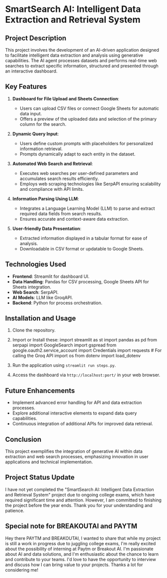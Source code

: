 # SmartSearch AI: Intelligent Data Extraction and Retrieval System

## Project Description
This project involves the development of an AI-driven application designed to facilitate intelligent data extraction and analysis using generative capabilities. The AI agent processes datasets and performs real-time web searches to extract specific information, structured and presented through an interactive dashboard.

## Key Features

1. **Dashboard for File Upload and Sheets Connection**: 
    - Users can upload CSV files or connect Google Sheets for automatic data input.
    - Offers a preview of the uploaded data and selection of the primary column for the search.

2. **Dynamic Query Input**:
    - Users define custom prompts with placeholders for personalized information retrieval.
    - Prompts dynamically adapt to each entity in the dataset.

3. **Automated Web Search and Retrieval**:
    - Executes web searches per user-defined parameters and accumulates search results efficiently.
    - Employs web scraping technologies like SerpAPI ensuring scalability and compliance with API limits.

4. **Information Parsing Using LLM**:
    - Integrates a Language Learning Model (LLM) to parse and extract required data fields from search results.
    - Ensures accurate and context-aware data extraction.

5. **User-friendly Data Presentation**:
    - Extracted information displayed in a tabular format for ease of analysis.
    - Downloadable in CSV format or updatable to Google Sheets.

## Technologies Used

- **Frontend**: Streamlit for dashboard UI.
- **Data Handling**: Pandas for CSV processing, Google Sheets API for Sheets integration.
- **Web Search**: SerpAPI.
- **AI Models**: LLM like GroqAPI.
- **Backend**: Python for process orchestration.

## Installation and Usage

1. Clone the repository.
2. Import or Install these:
    import streamlit as st
    import pandas as pd
    from serpapi import GoogleSearch
    import gspread
    from google.oauth2.service_account import Credentials
    import requests  # For calling the Groq API
    import os
    from dotenv import load_dotenv

4. Run the application using `streamlit run steps.py`.
5. Access the dashboard via `http://localhost:port/` in your web browser.

## Future Enhancements
- Implement advanced error handling for API and data extraction processes.
- Explore additional interactive elements to expand data query capabilities.
- Continuous integration of additional APIs for improved data retrieval.

## Conclusion
This project exemplifies the integration of generative AI within data extraction and web search processes, emphasizing innovation in user applications and technical implementation.

## Project Status Update
I have not yet completed the "SmartSearch AI: Intelligent Data Extraction and Retrieval System" project due to ongoing college exams, which have required significant time and attention. However, I am committed to finishing the project before the year ends. Thank you for your understanding and patience.

## Special note for BREAKOUTAI and PAYTM
Hey there PAYTM and BREAKOUTAI, I wanted to share that while my project is still a work in progress due to juggling college exams, I'm really excited about the possibility of interning at Paytm or Breakout AI. I'm passionate about AI and data solutions, and I'm enthusiastic about the chance to learn and contribute to your teams. I'd love to have the opportunity to interview and discuss how I can bring value to your projects. 
Thanks a lot for considering me! 
